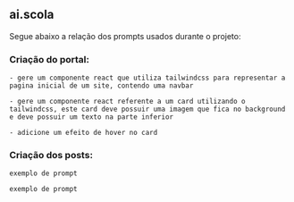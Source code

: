 ## ai.scola
 Segue abaixo a relação dos prompts usados durante o projeto:

### Criação do portal:
```
- gere um componente react que utiliza tailwindcss para representar a pagina inicial de um site, contendo uma navbar
```
```
- gere um componente react referente a um card utilizando o tailwindcss, este card deve possuir uma imagem que fica no background e deve possuir um texto na parte inferior

- adicione um efeito de hover no card
```

### Criação dos posts:
```
exemplo de prompt
```
```
exemplo de prompt
```
